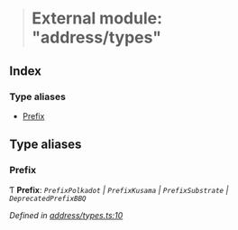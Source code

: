 > # External module: "address/types"

## Index

### Type aliases

* [Prefix](_address_types_.md#prefix)

## Type aliases

###  Prefix

Ƭ **Prefix**: *`PrefixPolkadot` | `PrefixKusama` | `PrefixSubstrate` | `DeprecatedPrefixBBQ`*

*Defined in [address/types.ts:10](https://github.com/polkadot-js/common/blob/1d0a4e7/packages/util-crypto/src/address/types.ts#L10)*